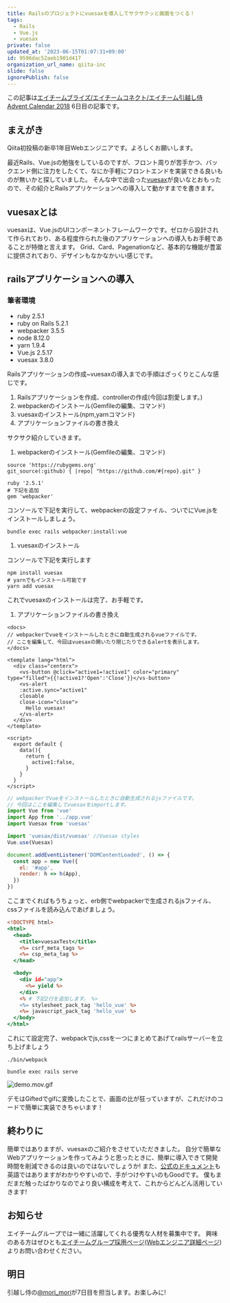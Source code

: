 ```yaml
---
title: Railsのプロジェクトにvuesaxを導入してサクサクッと画面をつくる！
tags:
  - Rails
  - Vue.js
  - vuesax
private: false
updated_at: '2023-06-15T01:07:31+09:00'
id: 9596dac52aeb1901d417
organization_url_name: qiita-inc
slide: false
ignorePublish: false
---
```

この記事は[エイチームブライズ/エイチームコネクト/エイチーム引越し侍 Advent Calendar 2018](https://qiita.com/advent-calendar/2018/hikkoshi) 6日目の記事です。

## まえがき

Qiita初投稿の新卒1年目Webエンジニアです。よろしくお願いします。

最近Rails、Vue.jsの勉強をしているのですが、フロント周りが苦手かつ、バックエンド側に注力をしたくて、なにか手軽にフロントエンドを実装できる良いものが無いかと探していました。
そんな中で出会った[vuesax](https://lusaxweb.github.io/vuesax/)が良いなとおもったので、その紹介とRailsアプリケーションへの導入して動かすまでを書きます。

## vuesaxとは

vuesaxは、Vue.jsのUIコンポーネントフレームワークです。ゼロから設計されて作られており、ある程度作られた後のアプリケーションへの導入もお手軽であることが特徴と言えます。
Grid、Card、Pagenationなど、基本的な機能が豊富に提供されており、デザインもなかなかいい感じです。

## railsアプリケーションへの導入

### 筆者環境

* ruby 2.5.1
* ruby on Rails 5.2.1
* webpacker 3.5.5
* node 8.12.0
* yarn 1.9.4
* Vue.js 2.5.17
* vuesax 3.8.0

Railsアプリケーションの作成~vuesaxの導入までの手順はざっくりとこんな感じです。

1. Railsアプリケーションを作成、controllerの作成(今回は割愛します。)
2. webpackerのインストール(Gemfileの編集、コマンド)
3. vuesaxのインストール(npm,yarnコマンド)
4. アプリケーションファイルの書き換え

サクサク紹介していきます。

1. webpackerのインストール(Gemfileの編集、コマンド)

```tex:Gemfile
source 'https://rubygems.org'
git_source(:github) { |repo| "https://github.com/#{repo}.git" }

ruby '2.5.1'
# 下記を追加
gem 'webpacker'
```

コンソールで下記を実行して、webpackerの設定ファイル、ついでにVue.jsをインストールしましょう。

```
bundle exec rails webpacker:install:vue
```

1. vuesaxのインストール

コンソールで下記を実行します

```
npm install vuesax
# yarnでもインストール可能です
yarn add vuesax
```

これでvuesaxのインストールは完了、お手軽です。

1. アプリケーションファイルの書き換え

```vue:app/javascript/app.vue
<docs>
// webpackerでvueをインストールしたときに自動生成されるvueファイルです。
// ここを編集して、今回はvuesaxの開いたり閉じたりできるalertを表示します。
</docs>

<template lang="html">
  <div class="centerx">
    <vs-button @click="active1=!active1" color="primary" type="filled">{{!active1?'Open':'Close'}}</vs-button>
    <vs-alert
    :active.sync="active1"
    closable
    close-icon="close">
      Hello vuesax!
    </vs-alert>
  </div>
</template>

<script>
  export default {
    data(){
      return {
        active1:false,
      }
    }
  }
</script>
```

```javascript:app/javascript/hello_vue.js
// webpackerでvueをインストールしたときに自動生成されるjsファイルです。
// 今回はここを編集してvuesaxをimportします。
import Vue from 'vue'
import App from '../app.vue'
import Vuesax from 'vuesax'

import 'vuesax/dist/vuesax' //Vuesax styles
Vue.use(Vuesax)

document.addEventListener('DOMContentLoaded', () => {
  const app = new Vue({
    el: '#app',
    render: h => h(App),
  })
})
```

ここまでくればもうちょっと、erb側でwebpackerで生成されるjsファイル、cssファイルを読み込んであげましょう。

```erb:app/views/layouts/application.html.erb
<!DOCTYPE html>
<html>
  <head>
    <title>vuesaxTest</title>
    <%= csrf_meta_tags %>
    <%= csp_meta_tag %>
  </head>

  <body>
    <div id="app">
      <%= yield %>
    </div>
    <% # 下記2行を追加します。 %>
    <%= stylesheet_pack_tag 'hello_vue' %>
    <%= javascript_pack_tag 'hello_vue' %>
  </body>
</html>
```

これにて設定完了、webpackでjs,cssを一つにまとめてあげてrailsサーバーを立ち上げましょう

```
./bin/webpack

bundle exec rails serve
```

![demo.mov.gif](https://qiita-image-store.s3.amazonaws.com/0/166596/9ea7bb79-cc36-b06f-1228-212c523137c8.gif)

デモはGiftedでgifに変換したことで、画面の比が狂っていますが、これだけのコードで簡単に実装できちゃいます！

## 終わりに

簡単ではありますが、vuesaxのご紹介をさせていただきました。
自分で簡単なWebアプリケーションを作ってみようと思ったときに、簡単に導入できて開発時間を削減できるのは良いのではないでしょうか!
また、[公式のドキュメント](https://lusaxweb.github.io/vuesax/development/)も英語ではありますがわかりやすいので、手がつけやすいのもGoodです。
僕もまだまだ触ったばかりなのでより良い構成を考えて、これからどんどん活用していきます!

## お知らせ

エイチームグループでは一緒に活躍してくれる優秀な人材を募集中です。
興味のある方はぜひとも[エイチームグループ採用ページ](https://www.a-tm.co.jp/recruit/)([Webエンジニア詳細ページ](https://www.a-tm.co.jp/recruit/requirements/career/lifestylesupport-webengineer/))よりお問い合わせください。

## 明日

引越し侍の[@mori_mori](https://qiita.com/mori_mori)が7日目を担当します。お楽しみに!
